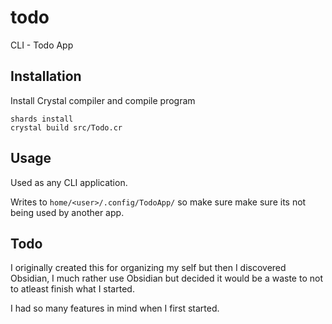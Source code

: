 # todo

CLI - Todo App

## Installation

Install Crystal compiler and compile program

```
shards install
crystal build src/Todo.cr
```

## Usage

Used as any CLI application.

Writes to `home/<user>/.config/TodoApp/` so make sure
make sure its not being used by another app.

## Todo

I originally created this for organizing my self but
then I discovered Obsidian, I much rather use Obsidian
but decided it would be a waste to not to atleast finish
what I started.

I had so many features in mind when I first started.
